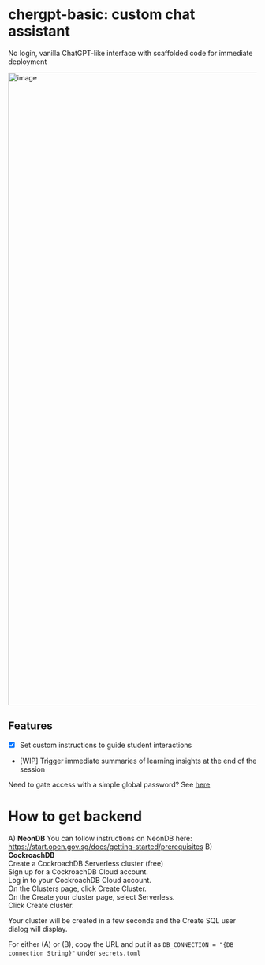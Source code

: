 # chergpt-basic: custom chat assistant
No login, vanilla ChatGPT-like interface with scaffolded code for immediate deployment 

<img width="1283" alt="image" src="https://github.com/String-sg/chergpt-basic/assets/44336310/5be6253c-5de6-402a-8d47-b37c52154d65">

## Features
- [x] Set custom instructions to guide student interactions <br>
- [WIP] Trigger immediate summaries of learning insights at the end of the session <br>

Need to gate access with a simple global password? See [here](https://docs.streamlit.io/knowledge-base/deploy/authentication-without-sso) 

# How to get backend 
A) **NeonDB** You can follow instructions on NeonDB here: https://start.open.gov.sg/docs/getting-started/prerequisites
B) **CockroachDB** <br>
Create a CockroachDB Serverless cluster (free)<br>
Sign up for a CockroachDB Cloud account.<br>
Log in to your CockroachDB Cloud account.<br>
On the Clusters page, click Create Cluster.<br>
On the Create your cluster page, select Serverless.<br>
Click Create cluster.<br>

Your cluster will be created in a few seconds and the Create SQL user dialog will display.

For either (A) or (B), copy the URL and put it as `DB_CONNECTION = "{DB connection String}"` under `secrets.toml`
